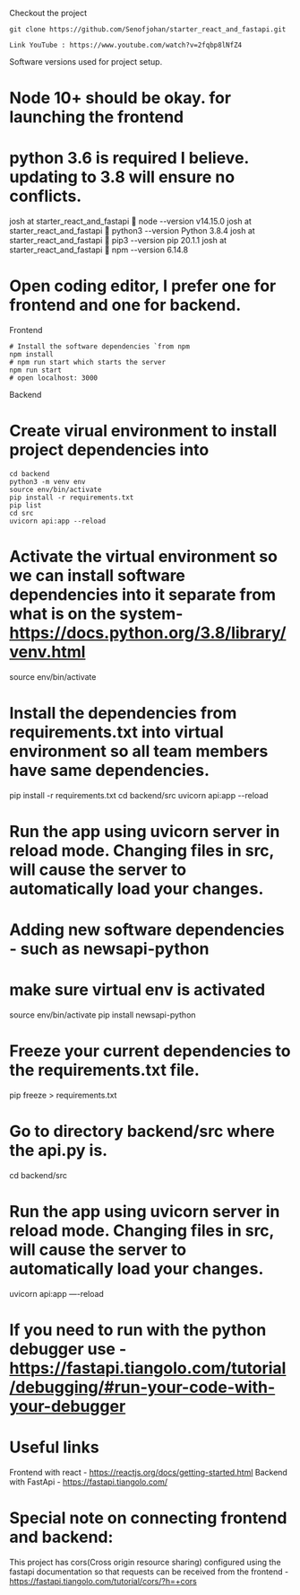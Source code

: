 Checkout the project
```
git clone https://github.com/Senofjohan/starter_react_and_fastapi.git

Link YouTube : https://www.youtube.com/watch?v=2fqbp8lNfZ4
```

Software versions used for project setup.
# Node 10+ should be okay. for launching the frontend
# python 3.6 is required I believe. updating to 3.8 will ensure no conflicts.

josh at starter_react_and_fastapi 🌲 node --version
v14.15.0
josh at starter_react_and_fastapi 🌲 python3 --version
Python 3.8.4
josh at starter_react_and_fastapi 🌲 pip3 --version
pip 20.1.1
josh at starter_react_and_fastapi 🌲 npm --version
6.14.8

# Open coding editor, I prefer one for frontend and one for backend.

Frontend
```
# Install the software dependencies `from npm
npm install
# npm run start which starts the server
npm run start
# open localhost: 3000
```

Backend 
# Create virual environment to install project dependencies into
```
cd backend
python3 -m venv env
source env/bin/activate
pip install -r requirements.txt
pip list
cd src
uvicorn api:app --reload
```
# Activate the virtual environment so we can install software dependencies into it separate from what is on the system- https://docs.python.org/3.8/library/venv.html
source env/bin/activate
# Install the dependencies from requirements.txt into virtual environment so all team members have same dependencies.
pip install -r requirements.txt
cd backend/src
uvicorn api:app --reload
# Run the app using uvicorn server in reload mode. Changing files in src, will cause the server to automatically load your changes.



# Adding new software dependencies - such as newsapi-python
# make sure virtual env is activated
source env/bin/activate
pip install newsapi-python
# Freeze your current dependencies to the requirements.txt file.
pip freeze > requirements.txt
# Go to directory backend/src where the api.py is.
cd backend/src
# Run the app using uvicorn server in reload mode. Changing files in src, will cause the server to automatically load your changes.
uvicorn api:app —-reload


# If you need to run with the python debugger use - https://fastapi.tiangolo.com/tutorial/debugging/#run-your-code-with-your-debugger

# Useful links
Frontend with react - https://reactjs.org/docs/getting-started.html
Backend with FastApi - https://fastapi.tiangolo.com/

# Special note on connecting frontend and backend:
This project has cors(Cross origin resource sharing) configured using the fastapi documentation so that requests can be received from the frontend - https://fastapi.tiangolo.com/tutorial/cors/?h=+cors
